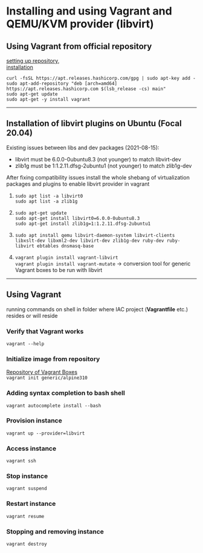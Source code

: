 # Installing and using Vagrant and QEMU/KVM provider (libvirt)

## Using Vagrant from official repository
[setting up repository, ](https://superuser.com/questions/845987/how-do-i-upgrade-vagrant-to-the-latest-version-in-ubuntu/845989)  
[installation](https://ostechnix.com/how-to-use-vagrant-with-libvirt-kvm-provider/)  
```
curl -fsSL https://apt.releases.hashicorp.com/gpg | sudo apt-key add -
sudo apt-add-repository "deb [arch=amd64] https://apt.releases.hashicorp.com $(lsb_release -cs) main"
sudo apt-get update
sudo apt-get -y install vagrant
```

---

## Installation of libvirt plugins on Ubuntu (Focal 20.04)
Existing issues between libs and dev packages (2021-08-15):
- libvirt must be 6.0.0-0ubuntu8.3 (not younger) to match libvirt-dev 
- zlib1g must be 1:1.2.11.dfsg-2ubuntu1 (not younger) to match zlib1g-dev

After fixing compatibility issues install the whole shebang of virtualization packages and plugins to enable libvirt provider in vagrant

1. `sudo apt list -a libvirt0`  
   `sudo apt list -a zlib1g`

2. `sudo apt-get update`  
   `sudo apt-get install libvirt0=6.0.0-0ubuntu8.3`  
   `sudo apt-get install zlib1g=1:1.2.11.dfsg-2ubuntu1`

3. `sudo apt install qemu libvirt-daemon-system libvirt-clients libxslt-dev libxml2-dev libvirt-dev zlib1g-dev ruby-dev ruby-libvirt ebtables dnsmasq-base`

4. `vagrant plugin install vagrant-libvirt`  
   `vagrant plugin install vagrant-mutate` &rightarrow; conversion tool for generic Vagrant boxes to be run with libvirt

---

## Using Vagrant
running commands on shell in folder where IAC project (**Vagrantfile** etc.) resides or will reside

### Verify that Vagrant works
`vagrant --help`

### Initialize image from repository
[Repository of Vagrant Boxes](https://app.vagrantup.com/boxes/search?utf8=✓&sort=downloads)  
`vagrant init generic/alpine310`

### Adding syntax completion to bash shell
`vagrant autocomplete install --bash`

### Provision instance
`vagrant up --provider=libvirt`

### Access instance
`vagrant ssh`

### Stop instance
`vagrant suspend`

### Restart instance
`vagrant resume`
### Stopping and removing instance
`vagrant destroy`


